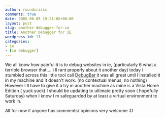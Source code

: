 ```yaml
---
author: roundcrisis
comments: true
date: 2008-06-05 19:21:00+00:00
layout: post
slug: another-debugger-for-ie
title: Another Debugger for IE
wordpress_id: 13
categories:
- ie
- [ie debugger]
---
```


We all know how painful it is to debug websites in ie, (particularly 6 what a terrible browser that.... i ll rant properly about it another day) today i stumbled across this little tool call [DebugBar ](http://www.my-debugbar.com/wiki/) it was all great until I installed it in my machine and it doesn't work. (no contextual menus, no nothing)  
 However I ll have to give it a try in another machine as mine is a Vista Home Edition ( yuck yuck) I should be updating to ultimate pretty soon ( hopefully Saturday) when I know I m safeguarded by at least a virtual environment to work in.  
  
  
 All for now if anyone has comments/ opinions very welcome :D
